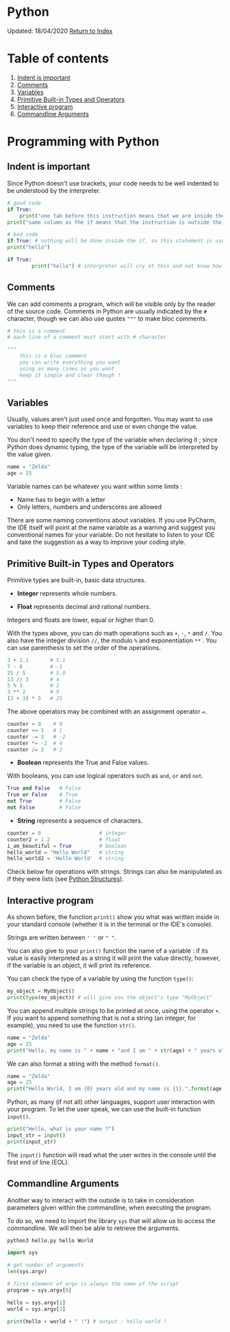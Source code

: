 Python
=========================
Updated: 18/04/2020
[Return to Index](./00_python_index.md)

# Table of contents

1. [Indent is important](#indent-is-important)
2. [Comments](#comments)
3. [Variables](#variables)
4. [Primitive Built-in Types and Operators](#primitive-built-in-types-and-operators)
5. [Interactive program](#interactive-program)
6. [Commandline Arguments](#commandline-arguments)

# Programming with Python

## Indent is important

Since Python doesn't use brackets, your code needs to be well indented to be understood by the interpreter.

```python
# good code
if True:
	print("one tab before this instruction means that we are inside the if")
print("same column as the if means that the instruction is outside the if")

# bad code
if True: # nothing will be done inside the if, so this statement is useless
print("hello")

if True:
		print("hello") # interpreter will cry at this and not know how to interpret it
```

## Comments

We can add comments a program, which will be visible only by the reader of the source code. Comments in Python are usually indicated by the ``#`` character, though we can also use quotes ``"""`` to make bloc comments.

```python
# this is a comment
# each line of a comment must start with # character

"""
	this is a bloc comment
	you can write everything you want
	using as many lines as you want
	keep it simple and clear though !
"""
```

## Variables

Usually, values aren't just used once and forgotten. You may want to use variables to keep their reference and use or even change the value.

You don't need to specify the type of the variable when declaring it ; since Python does dynamic typing, the type of the variable will be interpreted by the value given.

```python
name = "Zelda"
age = 25
```

Variable names can be whatever you want within some limits :

* Name has to begin with a letter
* Only letters, numbers and underscores are allowed

There are some naming conventions about variables. If you use PyCharm, the IDE itself will point at the name variable as a warning and suggest you conventional names for your variable. Do not hesitate to listen to your IDE and take the suggestion as a way to improve your coding style.

## Primitive Built-in Types and Operators

Primitive types are built-in, basic data structures.

* **Integer** represents whole numbers.

* **Float** represents decimal and rational numbers.

Integers and floats are lower, equal or higher than 0.

With the types above, you can do math operations such as ``+``, ``-``, ``*`` and ``/``. You also have the integer division ``//``, the modulo ``%`` and exponentiation ``**`` . You can use parenthesis to set the order of the operations.

```python
3 + 2.1       # 5.1
7 - 8         # -1
25 / 5        # 5.0
13 // 3       # 4
5 % 3         # 2
3 ** 2        # 9
(2 + 3) * 5   # 25
```

The above operators may be combined with an assignment operator ``=``.

```python
counter = 0    # 0
counter += 1   # 1
counter -= 3   # -2
counter *= -2  # 4
counter /= 2   # 2
```

* **Boolean** represents the True and False values.

With booleans, you can use logical operators such as ``and``, ``or`` and ``not``. 

```python
True and False   # False
True or False    # True
not True         # False
not False        # False
```

* **String** represents a sequence of characters.

```python
counter = 0                   # integer
counter2 = 1.2                # float
i_am_beautiful = True         # boolean
hello_world = "Hello World"   # string
hello_world2 = 'Hello World'  # string
```

Check below for operations with strings. Strings can also be manipulated as if they were lists (see [Python Structures](./python_structures.md)).

## Interactive program

As shown before, the function ``print()`` show you what was written inside in your standard console (whether it is in the terminal or the IDE's console).

Strings are written between ``' '`` or ``" "``.

You can also give to your ``print()`` function the name of a variable : if its value is easily interpreted as a string it will print the value directly, however, if the variable is an object, it will print its reference.

You can check the type of a variable by using the function ``type()``:

```python
my_object = MyObject()
print(type(my_object)) # will give you the object's type "MyObject"
```

You can append multiple strings to be printed at once, using the operator ``+``. If you want to append something that is not a string (an integer, for example), you need to use the function ``str()``.

```python
name = "Zelda"
age = 25
print("Hello, my name is " + name + "and I am " + str(age) + " years old")
```

We can also format a string with the method ``format()``.

```python
name = "Zelda"
age = 25
print("Hello World, I am {0} years old and my name is {1}.".format(age, name))
```

Python, as many (if not all) other languages, support user interaction with your program. To let the user speak, we can use the built-in function ``input()``.

```python
print("Hello, what is your name ?")
input_str = input()
print(input_str)
```

The ``input()`` function will read what the user writes in the console until the first end of line (EOL).

## Commandline Arguments

Another way to interact with the outside is to take in consideration parameters given within the commandline, when executing the program.

To do so, we need to import the library ``sys`` that will allow us to access the commandline. We will then be able to retrieve the arguments.

```bash
python3 hello.py hello World
```

```python
import sys

# get number of arguments
len(sys.argv)

# first element of argv is always the name of the script
program = sys.argv[0]

hello = sys.argv[1]
world = sys.argv[2]

print(hello + world + " !") # output : hello world !
```